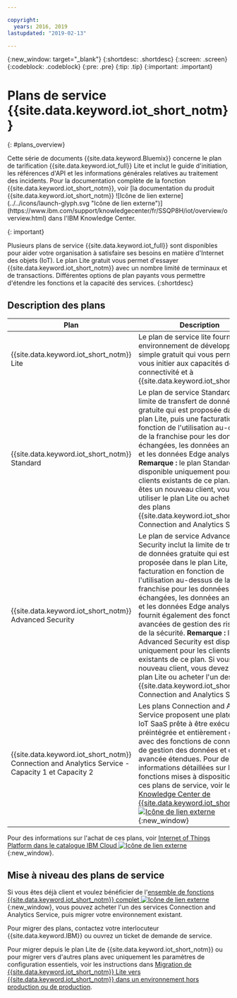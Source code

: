 ```yaml
---

copyright:
  years: 2016, 2019
lastupdated: "2019-02-13"

---
```


{:new_window: target="\_blank"}
{:shortdesc: .shortdesc}
{:screen: .screen}
{:codeblock: .codeblock}
{:pre: .pre}
{:tip: .tip}
{:important: .important}

# Plans de service {{site.data.keyword.iot_short_notm}} 
{: #plans_overview}

<p>Cette série de documents {{site.data.keyword.Bluemix}} concerne le plan de tarification {{site.data.keyword.iot_full}} Lite et inclut le guide d'initiation, les références d'API et les informations générales relatives au traitement des incidents. Pour la documentation complète de la fonction {{site.data.keyword.iot_short_notm}}, voir [la documentation du produit {{site.data.keyword.iot_short_notm}} ![Icône de lien externe](../../icons/launch-glyph.svg "Icône de lien externe")](https://www.ibm.com/support/knowledgecenter/fr/SSQP8H/iot/overview/overview.html) dans l'IBM Knowledge Center. 
</p>
{: important}

Plusieurs plans de service {{site.data.keyword.iot_full}} sont disponibles pour aider votre organisation à satisfaire ses besoins en matière d'Internet des objets (IoT). Le plan Lite gratuit vous permet d'essayer {{site.data.keyword.iot_short_notm}} avec un nombre limité de terminaux et de transactions. Différentes options de plan payants vous permettre d'étendre les fonctions et la capacité des services.
{:shortdesc}

## Description des plans 

Plan       | Description       
---------- | ------------
{{site.data.keyword.iot_short_notm}} Lite | Le plan de service lite fournit un environnement de développement simple gratuit qui vous permet de vous initier aux capacités de connectivité et à {{site.data.keyword.iot_short_notm}}.
{{site.data.keyword.iot_short_notm}} Standard | Le plan de service Standard inclut la limite de transfert de données gratuite qui est proposée dans le plan Lite, puis une facturation en fonction de l'utilisation au-dessus de la franchise pour les données échangées, les données analysées et les données Edge analysées. **Remarque :** le plan Standard est disponible uniquement pour les clients existants de ce plan. Si vous êtes un nouveau client, vous devez utiliser le plan Lite ou acheter l'un des plans {{site.data.keyword.iot_short_notm}} Connection and Analytics Service. 
{{site.data.keyword.iot_short_notm}} Advanced Security | Le plan de service Advanced Security inclut la limite de transfert de données gratuite qui est proposée dans le plan Lite, puis une facturation en fonction de l'utilisation au-dessus de la franchise pour les données échangées, les données analysées et les données Edge analysées. Il fournit également des fonctions avancées de gestion des risques et de la sécurité. **Remarque :** le plan Advanced Security est disponible uniquement pour les clients existants de ce plan. Si vous êtes un nouveau client, vous devez utiliser le plan Lite ou acheter l'un des plans {{site.data.keyword.iot_short_notm}} Connection and Analytics Service. 
{{site.data.keyword.iot_short_notm}} Connection and Analytics Service - Capacity 1 et Capacity 2 | Les plans Connection and Analytics Service proposent une plateforme IoT SaaS prête à être exécutée, préintégrée et entièrement gérée avec des fonctions de connectivité, de gestion des données et d'analyse avancée étendues. Pour des informations détaillées sur les fonctions mises à disposition avec ces plans de service, voir le [Knowledge Center de {{site.data.keyword.iot_short_notm}} ![Icône de lien externe](../../icons/launch-glyph.svg "Icône de lien externe")](https://www.ibm.com/support/knowledgecenter/fr/SSQP8H/iot/overview/overview.html){:new_window}

Pour des informations sur l'achat de ces plans, voir [Internet of Things Platform dans le catalogue IBM Cloud ![Icône de lien externe](../../icons/launch-glyph.svg "Icône de lien externe")](https://cloud.ibm.com/catalog/services/internet-of-things-platform){:new_window}.

## Mise à niveau des plans de service 

Si vous êtes déjà client et voulez bénéficier de l'[ensemble de fonctions {{site.data.keyword.iot_short_notm}} complet ![Icône de lien externe](../../icons/launch-glyph.svg "Icône de lien externe")](https://www.ibm.com/support/knowledgecenter/fr/SSQP8H/iot/overview/overview.html){:new_window}, vous pouvez acheter l'un des services Connection and Analytics Service, puis migrer votre environnement existant. 

Pour migrer des plans, contactez votre interlocuteur {{site.data.keyword.IBM}} ou ouvrez un ticket de demande de service. 

<!--- - To migrate from {{site.data.keyword.iot_short_notm}} Standard and Advanced Security plans, contact your {{site.data.keyword.IBM}} representative or raise a support ticket.--->
Pour migrer depuis le plan Lite de {{site.data.keyword.iot_short_notm}} ou pour migrer vers d'autres plans avec uniquement les paramètres de configuration essentiels, voir les instructions dans [Migration de {{site.data.keyword.iot_short_notm}} Lite vers {{site.data.keyword.iot_short_notm}} dans un environnement hors production ou de production](/docs/IoT/org_migration.html).
